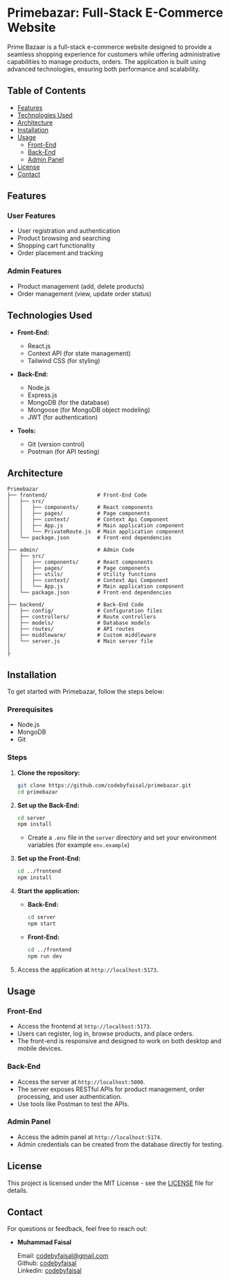 # Primebazar: Full-Stack E-Commerce Website

Prime Bazaar is a full-stack e-commerce website designed to provide a seamless shopping experience for customers while offering administrative capabilities to manage products, orders. The application is built using advanced technologies, ensuring both performance and scalability.

## Table of Contents

- [Features](#features)
- [Technologies Used](#technologies-used)
- [Architecture](#architecture)
- [Installation](#installation)
- [Usage](#usage)
  - [Front-End](#front-end)
  - [Back-End](#back-end)
  - [Admin Panel](#admin-panel)
- [License](#license)
- [Contact](#contact)

## Features

### User Features

- User registration and authentication
- Product browsing and searching
- Shopping cart functionality
- Order placement and tracking

### Admin Features

- Product management (add, delete products)
- Order management (view, update order status)

## Technologies Used

- **Front-End:**

  - React.js
  - Context API (for state management)
  - Tailwind CSS (for styling)

- **Back-End:**

  - Node.js
  - Express.js
  - MongoDB (for the database)
  - Mongoose (for MongoDB object modeling)
  - JWT (for authentication)

- **Tools:**
  - Git (version control)
  - Postman (for API testing)

## Architecture

```
Primebazar
├── frontend/                # Front-End Code
│   ├── src/
│   │   ├── components/      # React components
│   │   ├── pages/           # Page components
│   │   ├── context/         # Context Api Component
│   │   ├── App.js           # Main application component
│   │   └── PrivateRoute.js  # Main application component
│   └── package.json         # Front-end dependencies
│
├── admin/                   # Admin Code
│   ├── src/
│   │   ├── components/      # React components
│   │   ├── pages/           # Page components
│   │   ├── utils/           # Utility functions
│   │   ├── context/         # Context Api Component
│   │   └── App.js           # Main application component
│   └── package.json         # Front-end dependencies
│
├── backend/                 # Back-End Code
│   ├── config/              # Configuration files
│   ├── controllers/         # Route controllers
│   ├── models/              # Database models
│   ├── routes/              # API routes
│   ├── middleware/          # Custom middleware
│   └── server.js            # Main server file
│
├
```

## Installation

To get started with Primebazar, follow the steps below:

### Prerequisites

- Node.js
- MongoDB
- Git

### Steps

1. **Clone the repository:**

   ```bash
   git clone https://github.com/codebyfaisal/primebazar.git
   cd primebazar
   ```

2. **Set up the Back-End:**

   ```bash
   cd server
   npm install
   ```

   - Create a `.env` file in the `server` directory and set your environment variables (for example `env.example`)

3. **Set up the Front-End:**

   ```bash
   cd ../frontend
   npm install
   ```

4. **Start the application:**

   - **Back-End:**
     ```bash
     cd server
     npm start
     ```
   - **Front-End:**
     ```bash
     cd ../frontend
     npm run dev
     ```

5. Access the application at `http://localhost:5173`.

## Usage

### Front-End

- Access the frontend at `http://localhost:5173`.
- Users can register, log in, browse products, and place orders.
- The front-end is responsive and designed to work on both desktop and mobile devices.

### Back-End

- Access the server at `http://localhost:5000`.
- The server exposes RESTful APIs for product management, order processing, and user authentication.
- Use tools like Postman to test the APIs.

### Admin Panel

- Access the admin panel at `http://localhost:5174`.
- Admin credentials can be created from the database directly for testing.

## License

This project is licensed under the MIT License - see the [LICENSE](LICENSE) file for details.

## Contact

For questions or feedback, feel free to reach out:

- **Muhammad Faisal**

  Email: [codebyfaisal@gmail.com](mailto:codebyfaisal@gmail.com)  
  Github: [codebyfaisal](https://github.com/codebyfaisal)  
  Linkedin: [codebyfaisal](https://www.linkedin.com/in/codebyfaisal/)